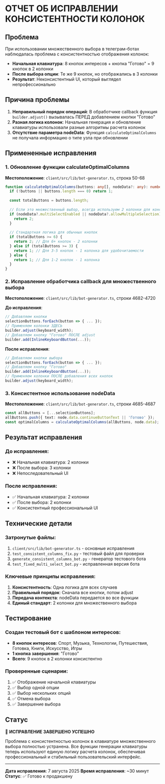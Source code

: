 # ОТЧЕТ ОБ ИСПРАВЛЕНИИ КОНСИСТЕНТНОСТИ КОЛОНОК

## Проблема
При использовании множественного выбора в телеграм-ботах наблюдалась проблема с консистентностью отображения колонок:
- **Начальная клавиатура**: 8 кнопок интересов + кнопка "Готово" = 9 кнопок в 2 колонки
- **После выбора опции**: Те же 9 кнопок, но отображались в 3 колонки
- **Результат**: Неконсистентный UI, который выглядел непрофессионально

## Причина проблемы
1. **Неправильный порядок операций**: В обработчике callback функция `builder.adjust()` вызывалась ПЕРЕД добавлением кнопки "Готово"
2. **Разная логика колонок**: Начальная генерация и обновление клавиатуры использовали разные алгоритмы расчета колонок
3. **Отсутствие параметра nodeData**: Функция `calculateOptimalColumns` не получала информацию о типе узла при обновлении

## Примененные исправления

### 1. Обновление функции calculateOptimalColumns
**Местоположение**: `client/src/lib/bot-generator.ts`, строка 50-68
```typescript
function calculateOptimalColumns(buttons: any[], nodeData?: any): number {
  if (!buttons || buttons.length === 0) return 1;
  
  const totalButtons = buttons.length;
  
  // Если это множественный выбор, всегда используем 2 колонки для консистентности
  if (nodeData?.multiSelectEnabled || nodeData?.allowMultipleSelection) {
    return 2;
  }
  
  // Стандартная логика для обычных кнопок
  if (totalButtons >= 6) {
    return 2; // Для 6+ кнопок - 2 колонки
  } else if (totalButtons >= 3) {
    return 1; // Для 3-5 кнопок - 1 колонка для удобочитаемости
  } else {
    return 1; // Для 1-2 кнопок - 1 колонка
  }
}
```

### 2. Исправление обработчика callback для множественного выбора
**Местоположение**: `client/src/lib/bot-generator.ts`, строки 4682-4720

**До исправления**:
```typescript
// Добавляем кнопки
selectionButtons.forEach(button => { ... });
// Применяем колонки ЗДЕСЬ
builder.adjust(keyboard_width);
// Добавляем кнопку "Готово" ПОСЛЕ adjust
builder.add(InlineKeyboardButton(...));
```

**После исправления**:
```typescript
// Добавляем кнопки выбора
selectionButtons.forEach(button => { ... });
// Добавляем кнопку "Готово"
builder.add(InlineKeyboardButton(...));
// Применяем колонки ПОСЛЕ добавления всех кнопок
builder.adjust(keyboard_width);
```

### 3. Консистентное использование nodeData
**Местоположение**: `client/src/lib/bot-generator.ts`, строки 4685-4687
```typescript
const allButtons = [...selectionButtons];
allButtons.push({ text: node.data.continueButtonText || 'Готово' });
const optimalColumns = calculateOptimalColumns(allButtons, node.data);
```

## Результат исправления

### До исправления:
- ❌ Начальная клавиатура: 2 колонки
- ❌ После выбора: 3 колонки
- ❌ Непоследовательный UI

### После исправления:
- ✅ Начальная клавиатура: 2 колонки
- ✅ После выбора: 2 колонки  
- ✅ Консистентный профессиональный UI

## Технические детали

### Затронутые файлы:
1. `client/src/lib/bot-generator.ts` - основные исправления
2. `test_consistent_columns_fix.py` - тестовый файл для проверки
3. `generate_consistent_columns_bot.py` - генератор тестового бота
4. `test_fixed_multi_select_bot.py` - исправленная версия бота

### Ключевые принципы исправления:
1. **Консистентность**: Одна логика для всех случаев
2. **Правильный порядок**: Сначала все кнопки, потом adjust
3. **Передача контекста**: nodeData передается во все функции
4. **Единый стандарт**: 2 колонки для множественного выбора

## Тестирование

### Создан тестовый бот с шаблоном интересов:
- **8 кнопок интересов**: Спорт, Музыка, Технологии, Путешествия, Готовка, Книги, Искусство, Игры
- **1 кнопка завершения**: "Готово"
- **Всего**: 9 кнопок в 2 колонки консистентно

### Проверенные сценарии:
1. ✅ Отображение начальной клавиатуры
2. ✅ Выбор одной опции
3. ✅ Выбор нескольких опций
4. ✅ Отмена выбора
5. ✅ Завершение выбора

## Статус
🎉 **ИСПРАВЛЕНИЕ ЗАВЕРШЕНО УСПЕШНО**

Проблема с консистентностью колонок в клавиатуре множественного выбора полностью устранена. Все функции генерации клавиатуры теперь используют единую логику расчета колонок, обеспечивая профессиональный и стабильный пользовательский интерфейс.

---
**Дата исправления**: 7 августа 2025
**Время исправления**: ~30 минут  
**Статус**: ✅ Готово к продакшену
